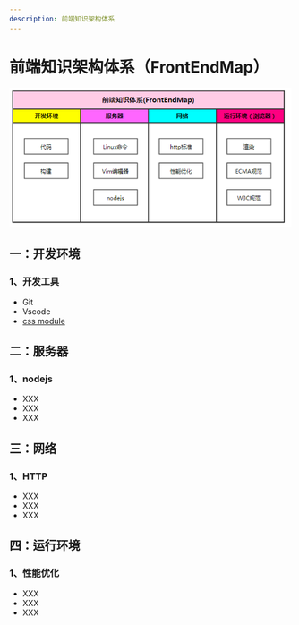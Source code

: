 ```yaml
---
description: 前端知识架构体系
---
```


# 前端知识架构体系（FrontEndMap）

![&#x524D;&#x6BB5;&#x77E5;&#x8BC6;&#x67B6;&#x6784;&#x4F53;&#x7CFB;&#x56FE;](.gitbook/assets/image%20%281%29.png)

## 一：开发环境

### 1、开发工具

* Git
* Vscode
* [css module](https://github.com/frontendmap/frontendmap/blob/master/source-env/source/physics/css-module.md)

## 二：服务器

### 1、nodejs

* XXX
* XXX
* XXX

## 三：网络

### 1、HTTP

* XXX
* XXX
* XXX

## 四：运行环境

### 1、性能优化

* XXX
* XXX
* XXX




